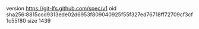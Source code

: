 version https://git-lfs.github.com/spec/v1
oid sha256:8815ccd9313ede02d6953f809040925f55f327ed76718ff72709cf3cf1c55f80
size 1439
